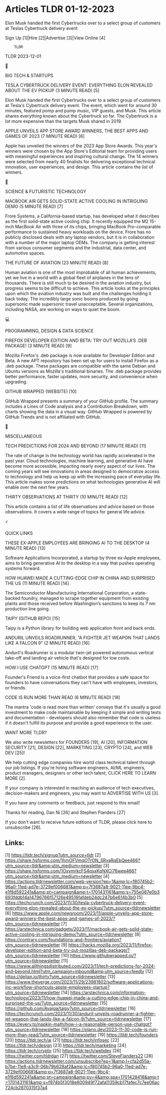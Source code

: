 # Articles TLDR 01-12-2023

Elon Musk handed the first Cybertrucks over to a select group of
customers at Teslas Cybertruck delivery event  

Sign Up [1]|Hire [2]|Advertise [3]|View Online [4] 

		TLDR 

TLDR 2023-12-01

📱 

BIG TECH & STARTUPS

 TESLA CYBERTRUCK DELIVERY EVENT: EVERYTHING ELON REVEALED ABOUT THE
EV PICKUP (3 MINUTE READ) [5] 

 Elon Musk handed the first Cybertrucks over to a select group of
customers at Tesla's Cybertruck delivery event. The event, which went
for around 30 minutes, featured pomp and pump music, VIP guests, and
Musk. This article shares everything known about the Cybertruck so
far. The Cybertruck is a lot more expensive than the targets Musk
shared in 2019. 

 APPLE UNVEILS APP STORE AWARD WINNERS, THE BEST APPS AND GAMES OF
2023 (7 MINUTE READ) [6] 

 Apple has unveiled the winners of the 2023 App Store Awards. This
year's winners were chosen by the App Store's Editorial team for
providing users with meaningful experiences and inspiring cultural
change. The 14 winners were selected from nearly 40 finalists for
delivering exceptional technical innovation, user experiences, and
design. This article contains the list of winners. 

🚀 

SCIENCE & FUTURISTIC TECHNOLOGY

 MACBOOK AIR GETS SOLID-STATE ACTIVE COOLING IN INTRIGUING DEMO (5
MINUTE READ) [7] 

 Frore Systems, a California-based startup, has developed what it
describes as the first solid-state active cooling chip. It recently
equipped the M2 15-inch MacBook Air with three of its chips, bringing
MacBook Pro-comparable performance to sustained heavy workloads on the
device. Frore has no publicly disclosed deals with any laptop vendors,
but it is in collaboration with a number of the major laptop OEMs. The
company is getting interest from various consumer segments and the
industrial, data center, and automotive spaces. 

 THE FUTURE OF AVIATION (23 MINUTE READ) [8] 

 Human aviation is one of the most improbable of all human
achievements, yet we live in a world with a global fleet of airplanes
in the tens of thousands. There is still much to be desired in the
aviation industry, but progress seems to be difficult to achieve. This
article looks at the principles upon which the aviation industry was
built and the challenges holding it back today. The incredibly large
sonic booms produced by going supersonic made supersonic travel
unacceptable. Several organizations, including NASA, are working on
ways to quiet the boom. 

💻 

PROGRAMMING, DESIGN & DATA SCIENCE

 FIREFOX DEVELOPER EDITION AND BETA: TRY OUT MOZILLA’S .DEB PACKAGE!
(3 MINUTE READ) [9] 

 Mozilla Firefox's .deb package is now available for Developer Edition
and Beta. A new APT repository has been set up for users to install
Firefox as a .deb package. These packages are compatible with the same
Debian and Ubuntu versions as Mozilla's traditional binaries. The .deb
package provides better performance, faster updates, more security,
and convenience when upgrading. 

 GITHUB WRAPPED (WEBSITE) [10] 

 GitHub Wrapped presents a summary of your GitHub profile. The summary
includes a Lines of Code analysis and a Contribution Breakdown, with
charts showing the data in a visual way. GitHub Wrapped is powered by
GitHub Trends and is not affiliated with GitHub. 

🎁 

MISCELLANEOUS

 TECH PREDICTIONS FOR 2024 AND BEYOND (17 MINUTE READ) [11] 

 The rate of change in the technology world has rapidly accelerated in
the past year. Cloud technologies, machine learning, and generative AI
have become more accessible, impacting nearly every aspect of our
lives. The coming years will see innovations in areas designed to
democratize access to technology and help us keep up with the
increasing pace of everyday life. This article makes some predictions
on what technologies generative AI will enable over the next few
years. 

 THIRTY OBSERVATIONS AT THIRTY (10 MINUTE READ) [12] 

 This article contains a list of life observations and advice based on
those observations. It covers a wide range of topics for general life
advice. 

⚡ 

QUICK LINKS

 THESE EX-APPLE EMPLOYEES ARE BRINGING AI TO THE DESKTOP (4 MINUTE
READ) [13] 

 Software Applications Incorporated, a startup by three ex-Apple
employees, aims to bring generative AI to the desktop in a way that
pushes operating systems forward. 

 HOW HUAWEI MADE A CUTTING-EDGE CHIP IN CHINA AND SURPRISED THE US (11
MINUTE READ) [14] 

 The Semiconductor Manufacturing International Corporation, a
state-backed foundry, managed to scrape together equipment from
existing plants and those received before Washington’s sanctions to
keep its 7 nm production line going. 

 TAIPY (GITHUB REPO) [15] 

 Taipy is a Python library for building web application front and back
ends. 

 ANDURIL UNVEILS ROADRUNNER, “A FIGHTER JET WEAPON THAT LANDS LIKE A
FALCON 9” (2 MINUTE READ) [16] 

 Anduril's Roadrunner is a modular twin-jet powered autonomous
vertical take-off and landing air vehicle that's designed for low
costs. 

 HOW I USE CHATGPT (15 MINUTE READ) [17] 

 Founder's Friend is a voice-first chatbot that provides a safe space
for founders to have conversations they can't have with employees,
investors, or friends. 

 CODE IS RUN MORE THAN READ (6 MINUTE READ) [18] 

 The mantra 'code is read more than written' conveys that it's usually
a good investment to make code maintainable by keeping it simple and
writing tests and documentation - developers should also remember that
code is useless if it doesn't fulfill its purpose and provide a good
experience to the user. 

WANT MORE TLDR?

We also write newsletters for FOUNDERS [19], AI [20], INFORMATION
SECURITY [21], DESIGN [22], MARKETING [23], CRYPTO [24], and WEB DEV
[25]!

 We help cutting edge companies hire world class technical talent
through our job listings. If you're hiring software engineers, AI/ML
engineers, product managers, designers or other tech talent, CLICK
HERE TO LEARN MORE [2]. 

If your company is interested in reaching an audience of tech
executives, decision-makers and engineers, you may want to ADVERTISE
WITH US [3]. 

If you have any comments or feedback, just respond to this email! 

Thanks for reading, 
Dan Ni [26] and Stephen Flanders [27] 

If you don't want to receive future editions of TLDR, please click
here to unsubscribe [28]. 

 

Links:
------
[1] https://tldr.tech/signup?utm_source=tldr
[2] https://share.hsforms.com/1hmOFVmqOTrON_SRvaRqEbQee466?utm_source=tldr&amp;utm_medium=newsletter
[3] https://share.hsforms.com/1OxvmrkcFS4qsxKpNXCi76wee466?utm_source=tldr&amp;utm_medium=newsletter
[4] https://actions.tldrnewsletter.com/web-version?ep=1&amp;lc=f80745b2-96a0-11ed-ad7e-3729ef006681&amp;p=7f3687a8-9021-11ee-9bc4-e1f8d592241a&amp;pt=campaign&amp;t=1701431161&amp;s=755e067e0b3693fddb14a14796766f57126e49516fafdeb24dc247b6e614b3b0
[5] https://techcrunch.com/2023/11/30/tesla-cybertruck-delivery-event-everything-elon-revealed-about-the-ev-pickup/?utm_source=tldrnewsletter
[6] https://www.apple.com/newsroom/2023/11/apple-unveils-app-store-award-winners-the-best-apps-and-games-of-2023/?utm_source=tldrnewsletter
[7] https://arstechnica.com/gadgets/2023/11/macbook-air-gets-solid-state-active-cooling-in-intriguing-demo/?utm_source=tldrnewsletter
[8] https://contrary.com/foundations-and-frontiers/aviation?utm_source=tldrnewsletter
[9] https://hacks.mozilla.org/2023/11/firefox-developer-edition-and-beta-try-out-mozillas-deb-package/?utm_source=tldrnewsletter
[10] https://www.githubwrapped.io/?utm_source=tldrnewsletter
[11] https://www.allthingsdistributed.com/2023/11/tech-predictions-for-2024-and-beyond.html?utm_campaign=inbound&amp;utm_source=feedly
[12] https://delian.io/thirty?utm_source=tldrnewsletter
[13] https://www.theverge.com/2023/11/29/23981802/software-applications-inc-workflow-shortcuts-apple-employees-startup?utm_source=tldrnewsletter
[14] https://arstechnica.com/information-technology/2023/11/how-huawei-made-a-cutting-edge-chip-in-china-and-surprised-the-us/?utm_source=tldrnewsletter
[15] https://github.com/Avaiga/taipy?utm_source=tldrnewsletter
[16] https://techcrunch.com/2023/11/30/anduril-unveils-roadrunner-a-fighter-jet-weapon-that-lands-like-a-falcon-9/?utm_source=tldrnewsletter
[17] https://every.to/napkin-math/how-i-a-reasonable-person-use-chatgpt?utm_source=tldrnewsletter
[18] https://olano.dev/2023-11-30-code-is-run-more-than-read/?utm_source=tldrnewsletter
[19] https://tldr.tech/founders
[20] https://tldr.tech/ai
[21] https://tldr.tech/infosec
[22] https://tldr.tech/design
[23] https://tldr.tech/marketing
[24] https://tldr.tech/crypto
[25] https://tldr.tech/webdev
[26] https://twitter.com/tldrdan
[27] https://twitter.com/SteveFlanders22
[28] https://actions.tldrnewsletter.com/unsubscribe?ep=1&amp;l=cfa2d55a-b7be-11e8-a3c9-06b79b628af2&amp;lc=f80745b2-96a0-11ed-ad7e-3729ef006681&amp;p=7f3687a8-9021-11ee-9bc4-e1f8d592241a&amp;pt=campaign&amp;pv=4&amp;spa=1701428418&amp;t=1701431161&amp;s=f974b5f3018e600949f72afa11359cb17fafec7c7ee06ac724cb2870315f37a4